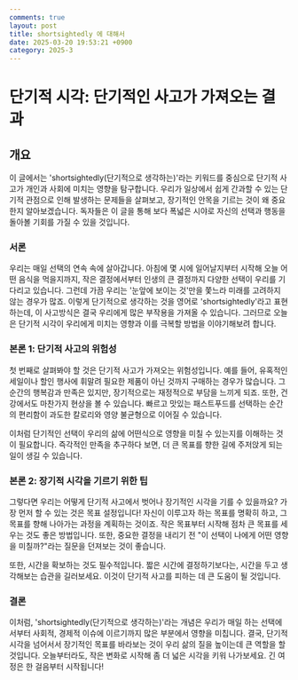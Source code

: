 ```yaml
---
comments: true
layout: post
title: shortsightedly 에 대해서
date: 2025-03-20 19:53:21 +0900
category: 2025-3
---
```


# 단기적 시각: 단기적인 사고가 가져오는 결과

## 개요
이 글에서는 'shortsightedly(단기적으로 생각하는)'라는 키워드를 중심으로 단기적 사고가 개인과 사회에 미치는 영향을 탐구합니다. 우리가 일상에서 쉽게 간과할 수 있는 단기적 관점으로 인해 발생하는 문제들을 살펴보고, 장기적인 안목을 기르는 것이 왜 중요한지 알아보겠습니다. 독자들은 이 글을 통해 보다 폭넓은 시야로 자신의 선택과 행동을 돌아볼 기회를 가질 수 있을 것입니다.

### 서론
우리는 매일 선택의 연속 속에 살아갑니다. 아침에 몇 시에 일어날지부터 시작해 오늘 어떤 음식을 먹을지까지, 작은 결정에서부터 인생의 큰 결정까지 다양한 선택이 우리를 기다리고 있습니다. 그런데 가끔 우리는 '눈앞에 보이는 것'만을 쫓느라 미래를 고려하지 않는 경우가 많죠. 이렇게 단기적으로 생각하는 것을 영어로 'shortsightedly'라고 표현하는데, 이 사고방식은 결국 우리에게 많은 부작용을 가져올 수 있습니다. 그러므로 오늘은 단기적 시각이 우리에게 미치는 영향과 이를 극복할 방법을 이야기해보려 합니다.

### 본론 1: 단기적 사고의 위험성
첫 번째로 살펴봐야 할 것은 단기적 사고가 가져오는 위험성입니다. 예를 들어, 유혹적인 세일이나 할인 행사에 휘말려 필요한 제품이 아닌 것까지 구매하는 경우가 많습니다. 그 순간의 행복감과 만족은 있지만, 장기적으로는 재정적으로 부담을 느끼게 되죠. 또한, 건강에서도 마찬가지 현상을 볼 수 있습니다. 빠르고 맛있는 패스트푸드를 선택하는 순간의 편리함이 과도한 칼로리와 영양 불균형으로 이어질 수 있습니다.

이처럼 단기적인 선택이 우리의 삶에 어떤식으로 영향을 미칠 수 있는지를 이해하는 것이 필요합니다. 즉각적인 만족을 추구하다 보면, 더 큰 목표를 향한 길에 주저앉게 되는 일이 생길 수 있습니다.

### 본론 2: 장기적 시각을 기르기 위한 팁
그렇다면 우리는 어떻게 단기적 사고에서 벗어나 장기적인 시각을 기를 수 있을까요? 가장 먼저 할 수 있는 것은 목표 설정입니다! 자신이 이루고자 하는 목표를 명확히 하고, 그 목표를 향해 나아가는 과정을 계획하는 것이죠. 작은 목표부터 시작해 점차 큰 목표를 세우는 것도 좋은 방법입니다. 또한, 중요한 결정을 내리기 전 "이 선택이 나에게 어떤 영향을 미칠까?"라는 질문을 던져보는 것이 좋습니다.

또한, 시간을 확보하는 것도 필수적입니다. 짧은 시간에 결정하기보다는, 시간을 두고 생각해보는 습관을 길러보세요. 이것이 단기적 사고를 피하는 데 큰 도움이 될 것입니다.

### 결론
이처럼, 'shortsightedly(단기적으로 생각하는)'라는 개념은 우리가 매일 하는 선택에서부터 사회적, 경제적 이슈에 이르기까지 많은 부분에서 영향을 미칩니다. 결국, 단기적 시각을 넘어서서 장기적인 목표를 바라보는 것이 우리 삶의 질을 높이는데 큰 역할을 할 것입니다. 오늘부터라도, 작은 변화로 시작해 좀 더 넓은 시각을 키워 나가보세요. 긴 여정은 한 걸음부터 시작됩니다!